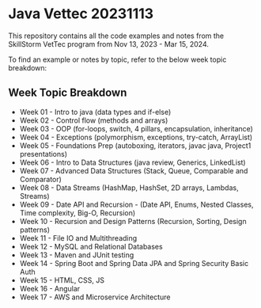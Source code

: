 # Java Vettec 20231113

This repository contains all the code examples and notes from the SkillStorm VetTec program from Nov 13, 2023 - Mar 15, 2024.

To find an example or notes by topic, refer to the below week topic breakdown:

## Week Topic Breakdown

- Week 01 - Intro to java (data types and if-else)
- Week 02 - Control flow (methods and arrays)
- Week 03 - OOP (for-loops, switch, 4 pillars, encapsulation, inheritance)
- Week 04 - Exceptions (polymorphism, exceptions, try-catch, ArrayList)
- Week 05 - Foundations Prep (autoboxing, iterators, javac java, Project1 presentations)
- Week 06 - Intro to Data Structures (java review, Generics, LinkedList)
- Week 07 - Advanced Data Structures (Stack, Queue, Comparable and Comparator)
- Week 08 - Data Streams (HashMap, HashSet, 2D arrays, Lambdas, Streams)
- Week 09 - Date API and Recursion - (Date API, Enums, Nested Classes, Time complexity, Big-O, Recursion)
- Week 10 - Recursion and Design Patterns (Recursion, Sorting, Design patterns)
- Week 11 - File IO and Multithreading 
- Week 12 - MySQL and Relational Databases
- Week 13 - Maven and JUnit testing
- Week 14 - Spring Boot and Spring Data JPA and Spring Security Basic Auth
- Week 15 - HTML, CSS, JS
- Week 16 - Angular 
- Week 17 - AWS and Microservice Architecture
